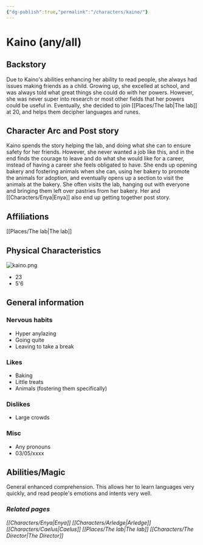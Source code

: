 ```yaml
---
{"dg-publish":true,"permalink":"/characters/kaino/"}
---
```


# Kaino (any/all)
## Backstory
Due to Kaino's abilities enhancing her ability to read people, she always had issues making friends as a child. Growing up, she excelled at school, and was always told what great things she could do with her powers. However, she was never super into research or most other fields that her powers could be useful in. Eventually, she decided to join [[Places/The lab\|The lab]] at 20, and helps them decipher languages and runes.
## Character Arc and Post story
Kaino spends the story helping the lab, and doing what she can to ensure safety for her friends. However, she never wanted a job like this, and in the end finds the courage to leave and do what she would like for a career, instead of having a career she feels obligated to have. She ends up opening bakery and fostering animals when she can, using her bakery to promote the animals for adoption, and eventually opens up a section to visit the animals at the bakery. She often visits the lab, hanging out with everyone and bringing them left over pastries from her bakery. Her and [[Characters/Enya\|Enya]] also end up getting together post story.
## Affiliations
[[Places/The lab\|The lab]]
## Physical Characteristics
![kaino.png](/img/user/pngs/kaino.png)
- 23
- 5'6
## General information
### Nervous habits
- Hyper anylazing
- Going quite
- Leaving to take a break
### Likes
- Baking
- Little treats
- Animals (fostering them specifically)
### Dislikes
- Large crowds
### Misc
- Any pronouns
- 03/05/xxxx
## Abilities/Magic
General enhanced comprehension. This allows her to learn languages very quickly, and read people's emotions and intents very well. 
### *Related pages*
*[[Characters/Enya\|Enya]]*
*[[Characters/Arledge\|Arledge]]*
*[[Characters/Caelus\|Caelus]]*
*[[Places/The lab\|The lab]]*
*[[Characters/The Director\|The Director]]*
